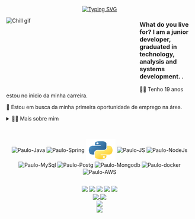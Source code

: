 <p align="center">
<a href="https://github.com/pauloandresdf?tab=repositories"><img src="https://readme-typing-svg.demolab.com/?font=Fira+Code&pause=1000&color=Ff0000&center=true&vCenter=true&width=500&height=30&lines=Opa,+eu%20sou+Paulo+um+Dev+Back-End+iai?%F0%9F%91%8B" alt="Typing SVG" /></a>
</p>

[<img align="left" alt="Chill gif" src="https://i.gifer.com/3IsP.gif" width="360" height="190" />](https://github.com/pauloandresdf?tab=repositories)

### What do you live for? I am a junior developer, graduated in technology, analysis and systems development. .

👨‍🎓 Tenho 19 anos estou no inicio da minha carreira.

🔭 Estou em busca da minha primeira oportunidade de emprego na área.

<details>
  <summary>👨‍💻 Mais sobre mim</summary>
  
  - 💬 Desde o inicio da minha graduação, venho me desenvolvendo como dev autodidata.
    
  - 📚Me especializando atualmente em Java, Spring Framework e AWS.

  - 🔰Sou formado em CFOR de Engenharia, Aspirante-a-oficial R/2 do Exército Brasileiro, tenho habilidades únicas, como adaptação a mudanças e comprometimento com objetivos e metas a qualquer custo, resolvendo qualquer tipo de problemas, diferenciais que aplico em todos os setores da vida.

  - 💡Tenho grande interesse em expandir meus conhecimentos para o front-end com o objetivo de me tornar um desenvolvedor Full-Stack.

</details>

##

<div align="center" style="display: inline_block"><br>
  <img align="center" alt="Paulo-Java" height="80" width="80" src="https://cdn.jsdelivr.net/gh/devicons/devicon/icons/java/java-original.svg"/>
  <img align="center" alt="Paulo-Spring" height="60" width="80" src="https://cdn.jsdelivr.net/gh/devicons/devicon@latest/icons/spring/spring-original-wordmark.svg"/>
  <img align="center" alt="Paulo-Python" height="60" width="80" src="https://raw.githubusercontent.com/devicons/devicon/master/icons/python/python-original.svg">
  <img align="center" alt="Paulo-JS" height="60" width="80"src="https://cdn.jsdelivr.net/gh/devicons/devicon/icons/javascript/javascript-original.svg" />       
  <img align="center" alt="Paulo-NodeJs" height="60" width="80" src="https://cdn.jsdelivr.net/gh/devicons/devicon@latest/icons/nodejs/nodejs-plain-wordmark.svg" />
  <img align="center" alt="Paulo-MySql" height="80" width="80"src="https://cdn.jsdelivr.net/gh/devicons/devicon@latest/icons/mysql/mysql-plain-wordmark.svg" />
  <img align="center" alt="Paulo-Postg" height="60" width="80" src="https://cdn.jsdelivr.net/gh/devicons/devicon@latest/icons/postgresql/postgresql-plain-wordmark.svg" />
   <img align="center" alt="Paulo-Mongodb" height="60" width="80" src="https://cdn.jsdelivr.net/gh/devicons/devicon@latest/icons/mongodb/mongodb-plain-wordmark.svg" />
  <img align="center" alt="Paulo-docker" height="60" width="80" src="https://cdn.jsdelivr.net/gh/devicons/devicon@latest/icons/docker/docker-original-wordmark.svg"/>
  <img align="center" alt="Paulo-AWS" height="60" width="80" src="https://cdn.jsdelivr.net/gh/devicons/devicon@latest/icons/amazonwebservices/amazonwebservices-plain-wordmark.svg"/>
  

  <!--<img align="center" alt="Paulo-Csharp" height="60" width="80" src="https://raw.githubusercontent.com/devicons/devicon/master/icons/csharp/csharp-original.svg">-->
  
   
</div>
  
  ##
 
<div align="center"> 
  <a href="https://www.reddit.com/user/pauloandredev"target="_blank"><img src="https://img.shields.io/badge/Reddit-FF4500?style=for-the-badge&logo=reddit&logoColor=white" target="_blank"></a> 
  <a href="https://www.linkedin.com/in/pauloandresdf/" target="_blank"><img src="https://img.shields.io/badge/-LinkedIn-%230077B5?style=for-the-badge&logo=linkedin&logoColor=white" target="_blank"></a> 
  <a href="https://open.spotify.com/playlist/7BCNqfElVwlDcClH9eG0Bl?si=0f6defbbc7bc4591" target="_blank"><img src="https://img.shields.io/badge/Spotify-1ED760?style=for-the-badge&logo=spotify&logoColor=white"></a>
  <a href="https://www.instagram.com/pauloandresdf/" target="_blank"><img src="https://img.shields.io/badge/-Instagram-%23E4405F?style=for-the-badge&logo=instagram&logoColor=white" target="_blank"></a>
  <a href = "mailto:pauloandresdfdev@gmail.com"><img src="https://img.shields.io/badge/-Gmail-%23333?style=for-the-badge&logo=gmail&logoColor=white" target="_blank"></a>
</div>

<div align="center">  
<a href="https://github.com/pauloandresdf/github-readme-stats">
  <img align="center" height="180em" src="https://github-readme-stats.vercel.app/api?username=pauloandresdf&layout=compact&theme=shadow_red" />
</a>
<a href="https://github.com/pauloandresdf/github-readme-stats">
  <img align="center"height="180em"src="https://github-readme-stats.vercel.app/api/top-langs/?username=pauloandresdf&layout=compact&theme=shadow_red" />
</a>
</div>

<div align="center">
<img align="center" height="280em" href="https://github.com/pauloandresdf/github-readme-stats" src="https://github-readme-activity-graph.vercel.app/graph?username=pauloandresdf&radius=16&theme=redical&area=false&order=5&hide_border=true&hide_title=false&line=F12A37&point=91040D&color=E1E1E1">
</img>
</div>


<div align="center">
  <img src="https://visitor-badge.laobi.icu/badge?page_id=pauloandresdf.visitor-badge&left_color=black&right_color=red">
</div>

<!--
<div align="center">
<img alt="Total de estrelas" title="Total de estrelas GitHub" src="https://custom-icon-badges.demolab.com/github/stars/pauloandresdf?color=black&style=for-the-badge&labelColor=black&logo=star&label=estrelas"/>
</div> 
-->
<!--<div align="center">
<img align="center" height="500px" src="https://i.gifer.com/g32K.gif
" width="800px"  style="max-width: 100%; height: auto;></img>
</div> 
-->
